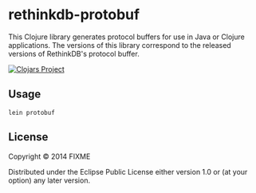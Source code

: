 # rethinkdb-protobuf

This Clojure library generates protocol buffers for use in Java or Clojure applications. The versions of this library correspond to the released versions of RethinkDB's protocol buffer. 

[![Clojars Project](http://clojars.org/rethinkdb-protobuf/latest-version.svg)](http://clojars.org/rethinkdb-protobuf)

## Usage

```
lein protobuf
```

## License

Copyright © 2014 FIXME

Distributed under the Eclipse Public License either version 1.0 or (at
your option) any later version.
